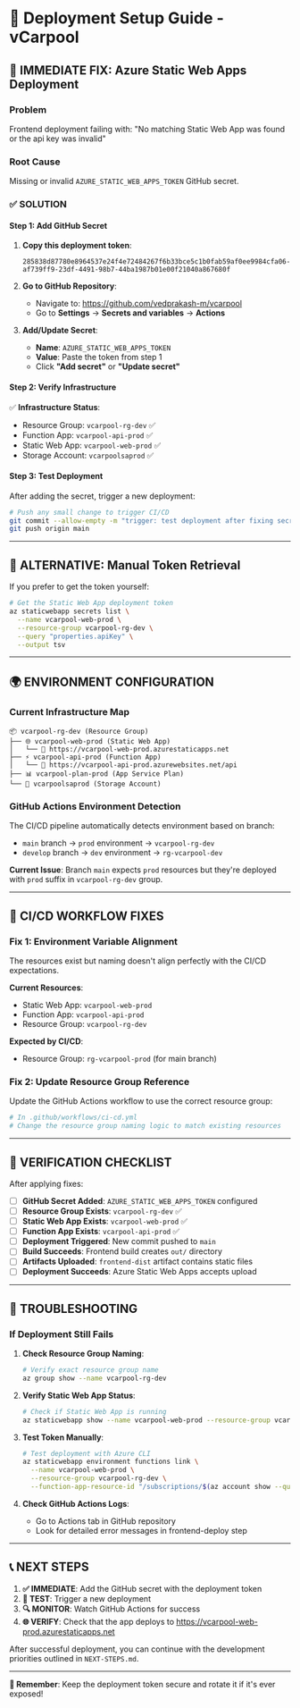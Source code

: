 # 🚀 Deployment Setup Guide - vCarpool

## 🔧 **IMMEDIATE FIX: Azure Static Web Apps Deployment**

### **Problem**

Frontend deployment failing with: "No matching Static Web App was found or the api key was invalid"

### **Root Cause**

Missing or invalid `AZURE_STATIC_WEB_APPS_TOKEN` GitHub secret.

### **✅ SOLUTION**

#### **Step 1: Add GitHub Secret**

1. **Copy this deployment token**:

   ```
   285838d87780e8964537e24f4e72484267f6b33bce5c1b0fab59af0ee9984cfa06-af739ff9-23df-4491-98b7-44ba1987b01e00f21040a867680f
   ```

2. **Go to GitHub Repository**:

   - Navigate to: https://github.com/vedprakash-m/vcarpool
   - Go to **Settings** → **Secrets and variables** → **Actions**

3. **Add/Update Secret**:
   - **Name**: `AZURE_STATIC_WEB_APPS_TOKEN`
   - **Value**: Paste the token from step 1
   - Click **"Add secret"** or **"Update secret"**

#### **Step 2: Verify Infrastructure**

✅ **Infrastructure Status**:

- Resource Group: `vcarpool-rg-dev` ✅
- Function App: `vcarpool-api-prod` ✅
- Static Web App: `vcarpool-web-prod` ✅
- Storage Account: `vcarpoolsaprod` ✅

#### **Step 3: Test Deployment**

After adding the secret, trigger a new deployment:

```bash
# Push any small change to trigger CI/CD
git commit --allow-empty -m "trigger: test deployment after fixing secrets"
git push origin main
```

---

## 🔧 **ALTERNATIVE: Manual Token Retrieval**

If you prefer to get the token yourself:

```bash
# Get the Static Web App deployment token
az staticwebapp secrets list \
  --name vcarpool-web-prod \
  --resource-group vcarpool-rg-dev \
  --query "properties.apiKey" \
  --output tsv
```

---

## 🌍 **ENVIRONMENT CONFIGURATION**

### **Current Infrastructure Map**

```
📦 vcarpool-rg-dev (Resource Group)
├── 🌐 vcarpool-web-prod (Static Web App)
│   └── 🔗 https://vcarpool-web-prod.azurestaticapps.net
├── ⚡ vcarpool-api-prod (Function App)
│   └── 🔗 https://vcarpool-api-prod.azurewebsites.net/api
├── 📊 vcarpool-plan-prod (App Service Plan)
└── 💾 vcarpoolsaprod (Storage Account)
```

### **GitHub Actions Environment Detection**

The CI/CD pipeline automatically detects environment based on branch:

- `main` branch → `prod` environment → `vcarpool-rg-dev`
- `develop` branch → `dev` environment → `rg-vcarpool-dev`

**Current Issue**: Branch `main` expects `prod` resources but they're deployed with `prod` suffix in `vcarpool-rg-dev` group.

---

## 🔄 **CI/CD WORKFLOW FIXES**

### **Fix 1: Environment Variable Alignment**

The resources exist but naming doesn't align perfectly with the CI/CD expectations.

**Current Resources**:

- Static Web App: `vcarpool-web-prod`
- Function App: `vcarpool-api-prod`
- Resource Group: `vcarpool-rg-dev`

**Expected by CI/CD**:

- Resource Group: `rg-vcarpool-prod` (for main branch)

### **Fix 2: Update Resource Group Reference**

Update the GitHub Actions workflow to use the correct resource group:

```yaml
# In .github/workflows/ci-cd.yml
# Change the resource group naming logic to match existing resources
```

---

## 🧪 **VERIFICATION CHECKLIST**

After applying fixes:

- [ ] **GitHub Secret Added**: `AZURE_STATIC_WEB_APPS_TOKEN` configured
- [ ] **Resource Group Exists**: `vcarpool-rg-dev` ✅
- [ ] **Static Web App Exists**: `vcarpool-web-prod` ✅
- [ ] **Function App Exists**: `vcarpool-api-prod` ✅
- [ ] **Deployment Triggered**: New commit pushed to `main`
- [ ] **Build Succeeds**: Frontend build creates `out/` directory
- [ ] **Artifacts Uploaded**: `frontend-dist` artifact contains static files
- [ ] **Deployment Succeeds**: Azure Static Web Apps accepts upload

---

## 🚨 **TROUBLESHOOTING**

### **If Deployment Still Fails**

1. **Check Resource Group Naming**:

   ```bash
   # Verify exact resource group name
   az group show --name vcarpool-rg-dev
   ```

2. **Verify Static Web App Status**:

   ```bash
   # Check if Static Web App is running
   az staticwebapp show --name vcarpool-web-prod --resource-group vcarpool-rg-dev
   ```

3. **Test Token Manually**:

   ```bash
   # Test deployment with Azure CLI
   az staticwebapp environment functions link \
     --name vcarpool-web-prod \
     --resource-group vcarpool-rg-dev \
     --function-app-resource-id "/subscriptions/$(az account show --query id -o tsv)/resourceGroups/vcarpool-rg-dev/providers/Microsoft.Web/sites/vcarpool-api-prod"
   ```

4. **Check GitHub Actions Logs**:
   - Go to Actions tab in GitHub repository
   - Look for detailed error messages in frontend-deploy step

---

## 📞 **NEXT STEPS**

1. **✅ IMMEDIATE**: Add the GitHub secret with the deployment token
2. **🔄 TEST**: Trigger a new deployment
3. **🔍 MONITOR**: Watch GitHub Actions for success
4. **🌐 VERIFY**: Check that the app deploys to https://vcarpool-web-prod.azurestaticapps.net

After successful deployment, you can continue with the development priorities outlined in `NEXT-STEPS.md`.

---

**🔑 Remember**: Keep the deployment token secure and rotate it if it's ever exposed!
